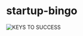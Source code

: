 # startup-bingo

![KEYS TO SUCCESS](https://tctechcrunch2011.files.wordpress.com/2015/12/khaled-snapchat1.jpg "Optional title")
